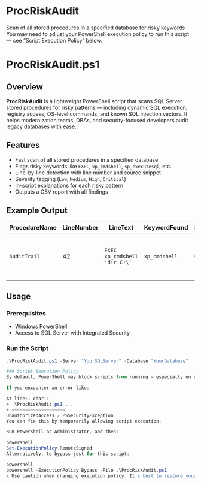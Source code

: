 # ProcRiskAudit
Scan of all stored procedures in a specified database for risky keywords
You may need to adjust your PowerShell execution policy to run this script — see “Script Execution Policy” below.

#  ProcRiskAudit.ps1

## Overview
**ProcRiskAudit** is a lightweight PowerShell script that scans SQL Server stored procedures for risky patterns — including dynamic SQL execution, registry access, OS-level commands, and known SQL injection vectors. It helps modernization teams, DBAs, and security-focused developers audit legacy databases with ease.

## Features
-  Fast scan of all stored procedures in a specified database
-  Flags risky keywords like `EXEC`, `xp_cmdshell`, `sp_executesql`, etc.
-  Line-by-line detection with line number and source snippet
-  Severity tagging (`Low`, `Medium`, `High`, `Critical`)
-  In-script explanations for each risky pattern
-  Outputs a CSV report with all findings

## Example Output

| ProcedureName | LineNumber | LineText                          | KeywordFound | Severity | RiskReason |
|---------------|------------|-----------------------------------|--------------|----------|------------|
| `AuditTrail`  | 42         | `EXEC xp_cmdshell 'dir C:\'`     | `xp_cmdshell`| Critical | Executes OS-level commands; high privilege abuse risk |

## Usage

### Prerequisites
- Windows PowerShell
- Access to SQL Server with Integrated Security

### Run the Script

```powershell
.\ProcRiskAudit.ps1 -Server "YourSQLServer" -Database "YourDatabase"

### Script Execution Policy
By default, PowerShell may block scripts from running — especially on systems with strict execution policies.

If you encounter an error like:

At line:1 char:1
+ .\ProcRiskAudit.ps1 ...
+ ~~~~~~~~~~~~~~~~~~~~
UnauthorizedAccess / PSSecurityException
You can fix this by temporarily allowing script execution:

Run PowerShell as Administrator, and then:

powershell
Set-ExecutionPolicy RemoteSigned
Alternatively, to bypass just for this script:

powershell
powershell -ExecutionPolicy Bypass -File .\ProcRiskAudit.ps1
⚠️ Use caution when changing execution policy. It's best to restore your original setting afterward.
